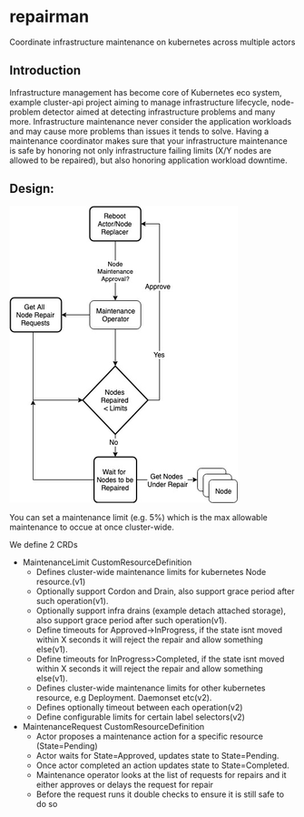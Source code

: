 # repairman
Coordinate infrastructure maintenance on kubernetes across multiple actors

## Introduction

Infrastructure management has become core of Kubernetes eco system, example cluster-api project aiming to manage infrastructure lifecycle, node-problem detector aimed at detecting infrastructure problems and many more. Infrastructure maintenance never consider the application workloads and may cause more problems than issues it tends to solve. Having a maintenance coordinator makes sure that your infrastructure maintenance is safe by honoring not only infrastructure failing limits (X/Y nodes are allowed to be repaired), but also honoring application workload downtime.
 
## Design:

![Design](maintenance.jpg)

You can set a maintenance limit (e.g. 5%) which is the max allowable maintenance to occue at once cluster-wide.

We define 2 CRDs

- MaintenanceLimit CustomResourceDefinition
  - Defines cluster-wide maintenance limits for kubernetes Node resource.(v1)
  - Optionally support Cordon and Drain, also support grace period after such operation(v1).
  - Optionally support infra drains (example detach attached storage), also support grace period after such operation(v1).
  - Define timeouts for Approved->InProgress, if the state isnt moved within X seconds it will reject the repair and allow something else(v1).
  - Define timeouts for InProgress>Completed, if the state isnt moved within X seconds it will reject the repair and allow something else(v1).
  - Defines cluster-wide maintenance limits for other kubernetes resource, e.g Deployment. Daemonset etc(v2).
  - Defines optionally timeout between each operation(v2)
  - Define configurable limits for certain label selectors(v2)
- MaintenanceRequest CustomResourceDefinition
  - Actor proposes a maintenance action for a specific resource (State=Pending)
  - Actor waits for State=Approved, updates state to State=Pending.
  - Once actor completed an action updates state to State=Completed.
  - Maintenance operator looks at the list of requests for repairs and it either approves or delays  the request  for repair
  - Before the request runs it double checks to ensure it is still safe to do so

